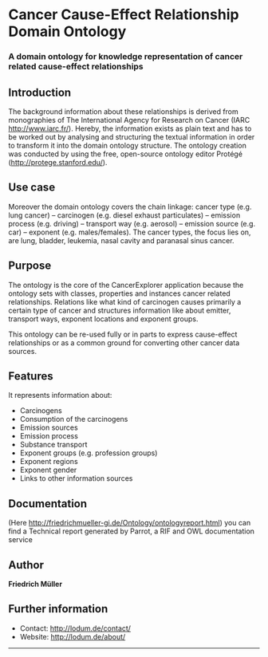 # Cancer Cause-Effect Relationship Domain Ontology
### A domain ontology for knowledge representation of cancer related cause-effect relationships

## Introduction
The background information about these relationships is derived from monographies of The International Agency for Research on Cancer (IARC http://www.iarc.fr/).
Hereby, the information exists as plain text and has to be worked out by analysing and structuring the textual information in order to transform it into 
the domain ontology structure. The ontology creation was conducted by using the free, open-source ontology editor Protégé (http://protege.stanford.edu/).


## Use case
Moreover the domain ontology covers the chain linkage: cancer type (e.g. lung cancer) – carcinogen (e.g. diesel exhaust particulates)
– emission process (e.g. driving) – transport way (e.g. aerosol) – emission source (e.g. car) – exponent (e.g. males/females).
The cancer types, the focus lies on, are lung, bladder, leukemia, nasal cavity and paranasal sinus cancer.


## Purpose
The ontology is the core of the CancerExplorer application because the ontology sets
with classes, properties and instances cancer related relationships. Relations like what kind of
carcinogen causes primarily a certain type of cancer and structures information like about emitter,
transport ways, exponent locations and exponent groups.

This ontology can be re-used fully or in parts to express cause-effect relationships or as a common ground for converting other cancer data sources. 

## Features

It represents information about:
- Carcinogens
- Consumption of the carcinogens
- Emission sources
- Emission process
- Substance transport
- Exponent groups (e.g. profession groups)
- Exponent regions 
- Exponent gender
- Links to other information sources

## Documentation

(Here http://friedrichmueller-gi.de/Ontology/ontologyreport.html) you can find a Technical report generated by Parrot, a RIF and OWL documentation service 


## Author

**Friedrich Müller**

## Further information
- Contact: http://lodum.de/contact/
- Website: http://lodum.de/about/

-----


